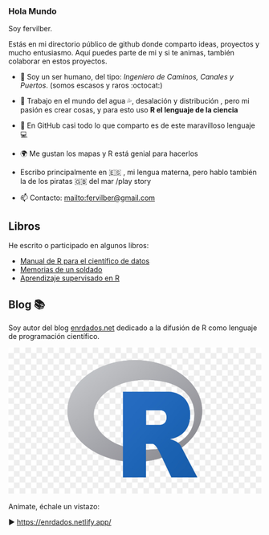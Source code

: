 ### Hola Mundo
Soy fervilber.

Estás en mi directorio público de github donde comparto ideas, proyectos y mucho entusiasmo.
Aquí puedes parte de mi y si te animas, también colaborar en estos proyectos.

-  :runner: Soy un ser humano, del tipo: *Ingeniero de Caminos, Canales y Puertos*. (somos escasos y raros  :octocat:)
- 🔭 Trabajo en el mundo del agua  :sweat_drops:, desalación y distribución , pero mi pasión es crear cosas, y para esto uso **R el lenguaje de la ciencia**
- 👯 En GitHub casi todo lo que comparto es de este maravilloso lenguaje :computer:
- :earth_africa: Me gustan los mapas y R está genial para hacerlos  
- Escribo principalmente en  :es: , mi lengua materna, pero hablo también la de los piratas :gb: del mar /play story
 
- 📫 Contacto: <mailto:fervilber@gmail.com>

## Libros

He escrito o participado en algunos libros:
 - [Manual de R para el científico de datos](https://drive.google.com/open?id=1EoLm-rqr5eikmpodb90uIGyju6E1jBjZ)
 - [Memorias de un soldado](https://www.bubok.es/libros/266691/Memorias-de-un-soldado-1919-24)
 - [Aprendizaje supervisado en R](https://fervilber.github.io/Aprendizaje-supervisado-en-R/)

## Blog 📚

Soy autor del blog [enrdados.net](https://enrdados.netlify.app/) dedicado a la difusión de R como lenguaje de programación científico.

![rlogo](logoR.jpg)

Anímate, échale un vistazo:

▶️ https://enrdados.netlify.app/
